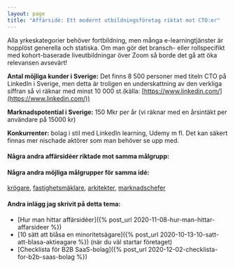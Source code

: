 ```yaml
---
layout: page
title: "Affärsidé: Ett modernt utbildningsföretag riktat mot CTO:er"
---
```

Alla yrkeskategorier behöver fortbildning, men många e-learningtjänster är hopplöst generella och statiska. Om man gör det bransch- eller rollspecifikt med kohort-baserade liveutbildningar över Zoom så borde det gå att öka relevansen avsevärt!

**Antal möjliga kunder i Sverige:** Det finns 8 500 personer med titeln CTO på LinkedIn i Sverige, men detta är troligen en underskattning av den verkliga siffran så vi räknar med minst 10 000 st.(källa: [https://www.linkedin.com/](https://www.linkedin.com/))

**Marknadspotential i Sverige:** 150 Mkr per år (vi räknar med en årsintäkt per användare på 15000 kr)

**Konkurrenter:** bolag i stil med LinkedIn learning, Udemy m fl. Det kan säkert finnas mer nischade aktörer som man behöver se upp med.

#### Några andra affärsidéer riktade mot samma målgrupp:



#### Några andra möjliga målgrupper för samma idé:
[krögare](/affarsideer/ett-modernt-utbildningsforetag-riktat-mot-krogare/), [fastighetsmäklare](/affarsideer/ett-modernt-utbildningsforetag-riktat-mot-fastighetsmaklare/), [arkitekter](/affarsideer/ett-modernt-utbildningsforetag-riktat-mot-arkitekter/), [marknadschefer](/affarsideer/ett-modernt-utbildningsforetag-riktat-mot-marknadschefer/)

#### Andra inlägg jag skrivit på detta tema:
- [Hur man hittar affärsidéer]({% post_url 2020-11-08-hur-man-hittar-affarsideer %})
- [10 sätt att blåsa en minoritetsägare]({% post_url 2020-10-13-10-satt-att-blasa-aktieagare %}) (när du väl startar företaget)
- [Checklista för B2B SaaS-bolag]({% post_url 2020-12-02-checklista-for-b2b-saas-bolag %})

